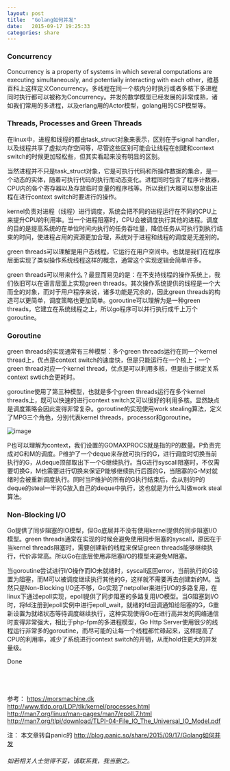 ```yaml
---
layout: post
title:  "Golang如何并发"
date:   2015-09-17 19:25:33
categories: share
---
```

### Concurrency
Concurrency is a property of systems in which several computations are executing simultaneously, and potentially interacting with each other，维基百科上这样定义Concurrency。多线程在同一个核内分时执行或者多核下多进程同时执行都可以被称为Concurrency。并发的数学模型已经发展的非常成熟，诸如我们常用的多进程，以及erlang用的Actor模型，golang用的CSP模型等。

### Threads, Processes and Green Threads
在linux中，进程和线程的都由task_struct对象来表示，区别在于signal handler，以及线程共享了虚拟内存空间等，尽管这些区别可能会让线程在创建和context switch的时候更加轻松些，但其实看起来没有明显的区别。

当然进程并不只是task_struct对象，它是可执行代码和所操作数据的集合，是一个动态的实体，随着可执行代码的执行而动态变化。进程同时包含了程序计数器，CPU内的各个寄存器以及存放临时变量的程序栈等。所以我们大概可以想象出进程在进行context switch时要进行的操作。

kernel负责对进程（线程）进行调度，系统会把不同的进程运行在不同的CPU上来提升CPU的利用率。当一个进程阻塞时，CPU会被调度执行其他的进程。调度的目的是提高系统的在单位时间内执行的任务吞吐量，降低任务从可执行到执行结束的时间，使进程占用的资源更加合理，系统对于进程和线程的调度是无差别的。

green threads可以理解是用户态线程，它运行在用户空间中。也就是我们在程序层面实现了类似操作系统线程这样的概念，通常这个实现逻辑会简单许多。

green threads可以带来什么？最显而易见的是：在不支持线程的操作系统上，我们依旧可以在语言层面上实现green threads。其次操作系统提供的线程是一个大而全的对象，而对于用户程序来说，诸多功能是冗余的，因此green threads的构造可以更简单，调度策略也更加简单。goroutine可以理解为是一种green threads，它建立在系统线程之上，所以go程序可以并行执行成千上万个goroutine。

### Goroutine
green threads的实现通常有三种模型：多个green threads运行在同一个kernel thread上，优点是context switch的速度快，但是只能运行在一个核上；一个green thread对应一个kernel thread，优点是可以利用多核，但是由于绑定关系context swtich会更耗时。

goroutine使用了第三种模型，也就是多个green threads运行在多个kernel threads上，既可以快速的进行context switch又可以很好的利用多核。显然缺点是调度策略会因此变得非常复杂。goroutine的实现使用work stealing算法，定义了MPG三个角色，分别代表kernel threads，processor和goroutine。

![image](/images/syscall.jpg)

P也可以理解为context，我们设置的GOMAXPROCS就是指的P的数量。P负责完成对G和M的调度。P维护了一个deque来存放可执行的G，进行调度时切换当前执行的G，从deque顶部取出下一个G继续执行。当G进行syscall阻塞时，不仅需要切换G，M也需要进行切换来保证P能够继续执行后面的G，当阻塞的G-M对就绪时会被重新调度执行。同时当P维护的所有的G执行结束后，会从别的P的deque的steal一半的G放入自己的deque中执行，这也就是为什么叫做work steal算法。

### Non-Blocking I/O
Go提供了同步阻塞的IO模型，但Go底层并不没有使用kernel提供的同步阻塞I/O模型。green threads通常在实现的时候会避免使用同步阻塞的syscall，原因在于当kernel threads阻塞时，需要创建新的线程来保证green threads能够继续执行，代价非常高。所以Go在底层使用非阻塞I/O的模型来避免M阻塞。

当goroutine尝试进行I/O操作而IO未就绪时，syscall返回error，当前执行的G设置为阻塞，而M可以被调度继续执行其他的G，这样就不需要再去创建新的M。当然只是Non-Blocking I/O还不够，Go实现了netpoller来进行I/O的多路复用，在linux下通过epoll实现，epoll提供了同步阻塞的多路复用I/O模型。当G阻塞到I/O时，将fd注册到epoll实例中进行epoll_wait，就绪的fd回调通知给阻塞的G，G重新设置为就绪状态等待调度继续执行，这种实现使得Go在进行高并发的网络通信时变得非常强大，相比于php-fpm的多进程模型，Go Http Server使用很少的线程运行非常多的goroutine，而尽可能的让每一个线程都忙碌起来，这样提高了CPU的利用率，减少了系统进行context switch的开销，从而hold住更大的并发量级。

Done
<br/>
<br/>
<br/>
<br/>
<br/>
参考：
https://morsmachine.dk
http://www.tldp.org/LDP/tlk/kernel/processes.html
http://man7.org/linux/man-pages/man7/epoll.7.html
http://man7.org/tlpi/download/TLPI-04-File_IO_The_Universal_IO_Model.pdf

注：
本文章转自panic的
http://blog.panic.so/share/2015/09/17/Golang如何并发
###### 如若相关人士觉得不妥，请联系我，我当删之。
